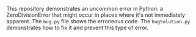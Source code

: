 This repository demonstrates an uncommon error in Python: a ZeroDivisionError that might occur in places where it's not immediately apparent. The `bug.py` file shows the erroneous code. The `bugSolution.py` demonstrates how to fix it and prevent this type of error.